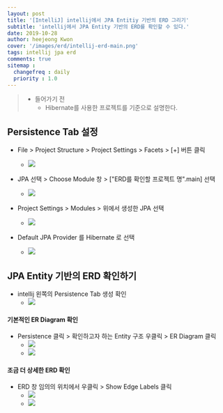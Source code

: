 ```yaml
---
layout: post
title: '[IntelliJ] intellij에서 JPA Entitiy 기반의 ERD 그리기'
subtitle: 'intellij에서 JPA Entity 기반의 ERD를 확인할 수 있다.'
date: 2019-10-28
author: heejeong Kwon
cover: '/images/erd/intellij-erd-main.png'
tags: intellij jpa erd 
comments: true
sitemap :
  changefreq : daily
  priority : 1.0
---
```


> - 들어가기 전
>   - Hibernate를 사용한 프로젝트를 기준으로 설명한다.


## Persistence Tab 설정 
- File > Project Structure > Project Settings > Facets > [+] 버튼 클릭 
    - ![](/images/erd/intellij-erd-1.png)

- JPA 선택 > Choose Module 창 > ["ERD를 확인할 프로젝트 명".main] 선택 
    - ![](/images/erd/intellij-erd-2.png)

- Project Settings > Modules > 위에서 생성한 JPA 선택 
    - ![](/images/erd/intellij-erd-3.png)

- Default JPA Provider 를 Hibernate 로 선택 
    - ![](/images/erd/intellij-erd-4.png)


## JPA Entity 기반의 ERD 확인하기 
- intellij 왼쪽의 Persistence Tab 생성 확인
    - ![](/images/erd/intellij-erd-5.png)

#### 기본적인 ER Diagram 확인 
- Persistence 클릭 > 확인하고자 하는 Entity 구조 우클릭 > ER Diagram 클릭 
    - ![](/images/erd/intellij-erd-6.png)
    - ![](/images/erd/intellij-erd-7.png)

#### 조금 더 상세한 ERD 확인 
- ERD 창 임의의 위치에서 우클릭 > Show Edge Labels 클릭 
    - ![](/images/erd/intellij-erd-8.png)
    - ![](/images/erd/intellij-erd-9.png)
